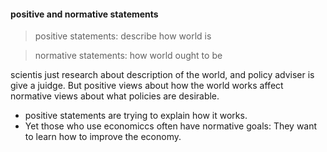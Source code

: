 #### positive and normative statements
> positive statements: describe how world is

> normative statements: how world ought to be

scientis just research about description of the world, and policy adviser is give a juidge.
But positive views about how the world works affect normative views about what policies are desirable.
- positive statements are trying to explain how it works. 
- Yet those who use economiccs often have normative goals: They want to learn how to improve the economy.